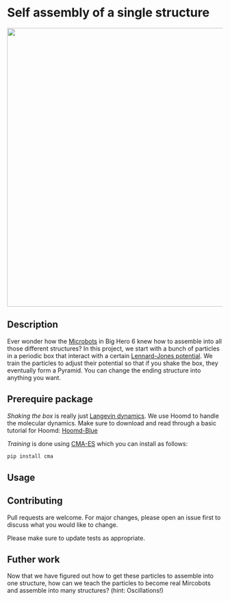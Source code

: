 # Self assembly of a single structure 

<p align="center">
  <img width="650"  src="self_assembly.gif">
</p>

## Description

Ever wonder how the [Microbots](https://www.youtube.com/watch?v=ep2-W1X65KI) in Big Hero 6 knew how to assemble into all those different structures? In this project, we start with a bunch of particles in a periodic box that interact with a certain [Lennard-Jones potential](https://en.wikipedia.org/wiki/Lennard-Jones_potential). We train the particles to adjust their potential so that if you shake the box, they eventually form a Pyramid. You can change the ending structure into anything you want.

## Prerequire package

<i>Shaking the box</i> is really just [Langevin dynamics](https://en.wikipedia.org/wiki/Langevin_dynamics). We use Hoomd to handle the molecular dynamics. Make sure to download and read through a basic tutorial for Hoomd:
[Hoomd-Blue](http://glotzerlab.engin.umich.edu/hoomd-blue/)

<i>Training</i> is done using [CMA-ES](https://pypi.org/project/cma/) which you can install as follows:

```bash
pip install cma
```

## Usage



## Contributing
Pull requests are welcome. For major changes, please open an issue first to discuss what you would like to change.

Please make sure to update tests as appropriate.

## Futher work

Now that we have figured out how to get these particles to assemble into one structure, how can we teach the particles to become real Mircobots and assemble into many structures? (hint: Oscillations!)


